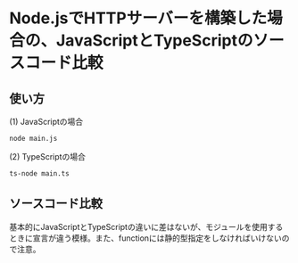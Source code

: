 # Node.jsでHTTPサーバーを構築した場合の、JavaScriptとTypeScriptのソースコード比較
## 使い方
(1) JavaScriptの場合
```bash
node main.js
```
(2) TypeScriptの場合
```bash
ts-node main.ts
```

## ソースコード比較
基本的にJavaScriptとTypeScriptの違いに差はないが、モジュールを使用するときに宣言が違う模様。また、functionには静的型指定をしなければいけないので注意。